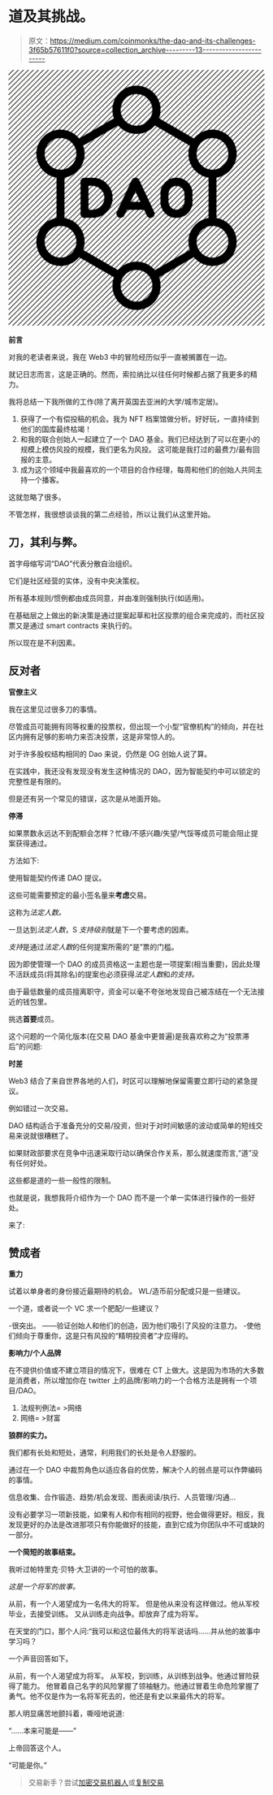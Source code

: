 # 道及其挑战。

> 原文：<https://medium.com/coinmonks/the-dao-and-its-challenges-3f65b57611f0?source=collection_archive---------13----------------------->

![](img/3fa1ea4373ac91eba7b96a415d9bbefa.png)

**前言**

对我的老读者来说，我在 Web3 中的冒险经历似乎一直被搁置在一边。

就记日志而言，这是正确的。然而，索拉纳比以往任何时候都占据了我更多的精力。

我将总结一下我所做的工作(除了离开英国去亚洲的大学/城市定居)。

1.  获得了一个有偿投稿的机会。我为 NFT 档案馆做分析。好好玩，一直持续到他们的国库最终枯竭！
2.  和我的联合创始人一起建立了一个 DAO 基金。我们已经达到了可以在更小的规模上模仿风投的规模，我们更名为风投。
    这可能是我打过的最费力/最有回报的主意。
3.  成为这个领域中我最喜欢的一个项目的合作经理，每周和他们的创始人共同主持一个播客。

这就忽略了很多。

不管怎样，我很想谈谈我的第二点经验，所以让我们从这里开始。

## 刀，其利与弊。

首字母缩写词“DAO”代表分散自治组织。

它们是社区经营的实体，没有中央决策权。

所有基本规则/惯例都由成员同意，并由准则强制执行(如适用)。

在基础层之上做出的新决策是通过提案起草和社区投票的组合来完成的，而社区投票又是通过 smart contracts 来执行的。

所以现在是不利因素。

## **反对者**

**官僚主义**

我在这里见过很多刀的事情。

尽管成员可能拥有同等权重的投票权，但出现一个小型“官僚机构”的倾向，并在社区内拥有足够的影响力来否决投票，这是非常惊人的。

对于许多股权结构相同的 Dao 来说，仍然是 OG 创始人说了算。

在实践中，我还没有发现没有发生这种情况的 DAO，因为智能契约中可以锁定的完整性是有限的。

但是还有另一个常见的错误，这次是从地面开始。

**停滞**

如果票数永远达不到配额会怎样？忙碌/不感兴趣/失望/气馁等成员可能会阻止提案获得通过。

方法如下:

使用智能契约传递 DAO 提议。

这些可能需要预定的最小签名量来**考虑**交易。

这称为*法定人数。*

一旦达到*法定人数*，S *支持级别*就是下一个要考虑的因素。

*支持*是通过*法定人数*的任何提案所需的“是”票的门槛。

因为即使管理一个 DAO 的成员资格这一主题也是一项提案(相当重要)，因此处理不活跃成员(将其除名)的提案也必须获得*法定人数*和*的支持。*

由于最低数量的成员擅离职守，资金可以毫不夸张地发现自己被冻结在一个无法接近的钱包里。

挑选**首要**成员。

这个问题的一个简化版本(在交易 DAO 基金中更普遍)是我喜欢称之为“投票滞后”的问题:

**时差**

Web3 结合了来自世界各地的人们，时区可以理解地保留需要立即行动的紧急提议。

例如错过一次交易。

DAO 结构适合于准备充分的交易/投资，但对于对时间敏感的波动或简单的短线交易来说就很糟糕了。

如果财政部要求在竞争中迅速采取行动以确保合作关系，那么就速度而言,“道”没有任何好处。

这些都是道的一些一般性的限制。

也就是说，我想我将介绍作为一个 DAO 而不是一个单一实体进行操作的一些好处。

来了:

## 赞成者

**重力**

试着以单身者的身份接近最期待的机会。
WL/造币前分配或只是一些建议。

一个道，或者说一个 VC 求一个肥配/一些建议？

-很突出。
——验证创始人和他们的创造，因为他们吸引了风投的注意力。
-使他们倾向于尊重你，这是只有风投的“精明投资者”才应得的。

**影响力/个人品牌**

在不提供价值或不建立项目的情况下，很难在 CT 上做大。这是因为市场的大多数是消费者，所以增加你在 twitter 上的品牌/影响力的一个合格方法是拥有一个项目/DAO。

1.  法规判例法= >网络
2.  网络= >财富

**狼群的实力。**

我们都有长处和短处，通常，利用我们的长处是令人舒服的。

通过在一个 DAO 中裁剪角色以适应各自的优势，解决个人的弱点是可以作弊编码的事情。

信息收集、合作锻造、趋势/机会发现、图表阅读/执行、人员管理/沟通…

没有必要学习一项新技能，如果有人和你有相同的视野，他会做得更好。相反，我发现更好的办法是改进那项只有你能做好的技能，直到它成为你团队中不可或缺的一部分。

**一个简短的故事结束。**

我听过帕特里克·贝特·大卫讲的一个可怕的故事。

*这是一个将军的故事。*

从前，有一个人渴望成为一名伟大的将军。
但是他从来没有这样做过。他从军校毕业，去接受训练。
又从训练走向战争。却放弃了成为将军。

在天堂的门口，那个人问:“我可以和这位最伟大的将军说话吗……并从他的故事中学习吗？

一个声音回答如下。

从前，有一个人渴望成为将军。
从军校，到训练，从训练到战争。他通过冒险获得了能力。
他冒着自己名字的风险掌握了领袖魅力。他通过冒着生命危险掌握了勇气。他不仅是作为一名将军死去的，他还是有史以来最伟大的将军。

那人明显痛苦地颤抖着，嘶哑地说道:

“……本来可能是——”

上帝回答这个人。

“可能是你。”

> 交易新手？尝试[加密交易机器人](/coinmonks/crypto-trading-bot-c2ffce8acb2a)或[复制交易](/coinmonks/top-10-crypto-copy-trading-platforms-for-beginners-d0c37c7d698c)